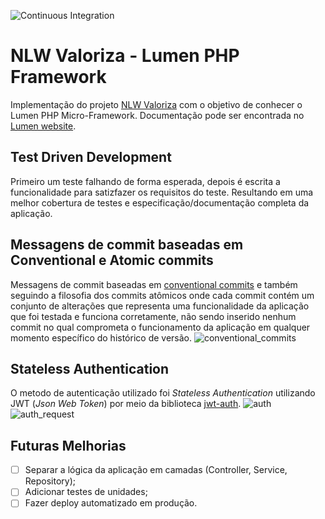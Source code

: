 ![Continuous Integration](https://github.com/VictorTurraF/nlwvaloriza-lumen/actions/workflows/laravel.yml/badge.svg)

# NLW Valoriza - Lumen PHP Framework

Implementação do projeto [NLW Valoriza](https://github.com/VictorTurraF/nlwvaloriza/) com o objetivo de conhecer o Lumen PHP Micro-Framework. Documentação pode ser encontrada no [Lumen website](https://lumen.laravel.com/docs).

## Test Driven Development
Primeiro um teste falhando de forma esperada, depois é escrita a funcionalidade para satizfazer os requisitos do teste. Resultando em uma melhor cobertura de testes e especificação/documentação completa da aplicação.

## Messagens de commit baseadas em Conventional e Atomic commits
Messagens de commit baseadas em [conventional commits](https://www.conventionalcommits.org/en/v1.0.0/#specification) e também seguindo a filosofia dos commits atômicos onde cada commit contém um conjunto de alterações que representa uma funcionalidade da aplicação que foi testada e funciona corretamente, não sendo inserido nenhum commit no qual comprometa o funcionamento da aplicação em qualquer momento específico do histórico de versão.
![conventional_commits](https://user-images.githubusercontent.com/59932737/167523422-46beb679-ef11-404e-a82d-e38611a7859f.gif)

## Stateless Authentication
O metodo de autenticação utilizado foi *Stateless Authentication* utilizando JWT (*Json Web Token*) por meio da biblioteca [jwt-auth](https://jwt-auth.readthedocs.io/en/develop/).
![auth](https://user-images.githubusercontent.com/59932737/167521079-1b6bd527-2910-4f9b-8cec-8bcf339bb821.gif)
![auth_request](https://user-images.githubusercontent.com/59932737/167521116-278c7701-5b0e-483e-9489-cedfc30cbc78.gif)

## Futuras Melhorias

- [ ] Separar a lógica da aplicação em camadas (Controller, Service, Repository);
- [ ] Adicionar testes de unidades;
- [ ] Fazer deploy automatizado em produção.
